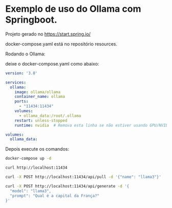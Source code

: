 # Exemplo de uso do Ollama com Springboot.

Projeto gerado no https://start.spring.io/

docker-compose.yaml está no repositório resources.

Rodando o Ollama:

deixe o docker-compose.yaml como abaixo:

```yaml
version: '3.8'

services:
  ollama:
    image: ollama/ollama
    container_name: ollama
    ports:
      - "11434:11434"
    volumes:
      - ollama_data:/root/.ollama
    restart: unless-stopped
    runtime: nvidia  # Remova esta linha se não estiver usando GPU/NVIDIA

volumes:
  ollama_data:
```

Depois execute os comandos:

```bash
docker-compose up -d

curl http://localhost:11434

curl -X POST http://localhost:11434/api/pull -d '{"name": "llama3"}'

curl -X POST http://localhost:11434/api/generate -d '{
  "model": "llama3",
  "prompt": "Qual é a capital da França?"
}'
```

